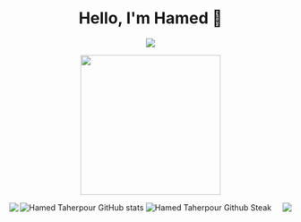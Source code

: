 <h1 align="center">Hello, I'm Hamed 👋</h1>

<p align="center">
<img src="https://komarev.com/ghpvc/?username=HamedTaherpour&label=Profile+Views" />
</p>

<p align="center">
<img height="250" src="https://media.giphy.com/media/L0BMRbmQDOy03Z7A36/giphy.gif" />
</p>

<img src="https://github-readme-stats.vercel.app/api?username=HamedTaherpour&show_icons=true&theme=monokai" alt="Hamed Taherpour GitHub stats" />
<img src="https://github-readme-streak-stats.herokuapp.com/?user=HamedTaherpour&theme=monokai" alt="Hamed Taherpour Github Steak" />

<img align="left" src="https://github-readme-stats.vercel.app/api/top-langs/?username=HamedTaherpour&hide=html&hide_border=true&theme=graywhite"/>
<img align="right" src="https://github-readme-stats.vercel.app/api?username=HamedTaherpour&count_private=true&hide_border=true&theme=graywhite"/>
